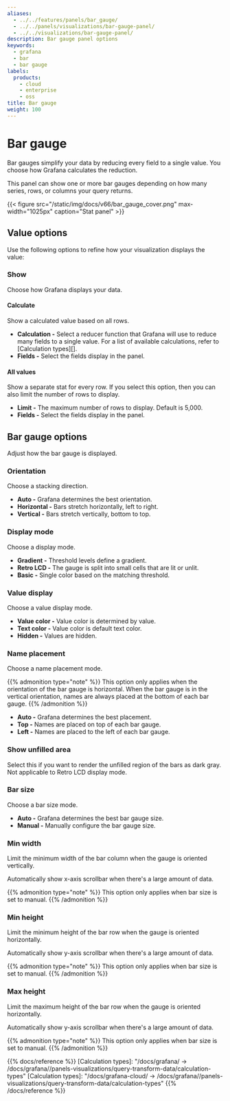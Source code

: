 ```yaml
---
aliases:
  - ../../features/panels/bar_gauge/
  - ../../panels/visualizations/bar-gauge-panel/
  - ../../visualizations/bar-gauge-panel/
description: Bar gauge panel options
keywords:
  - grafana
  - bar
  - bar gauge
labels:
  products:
    - cloud
    - enterprise
    - oss
title: Bar gauge
weight: 100
---
```


# Bar gauge

Bar gauges simplify your data by reducing every field to a single value. You choose how Grafana calculates the reduction.

This panel can show one or more bar gauges depending on how many series, rows, or columns your query returns.

{{< figure src="/static/img/docs/v66/bar_gauge_cover.png" max-width="1025px" caption="Stat panel" >}}

## Value options

Use the following options to refine how your visualization displays the value:

### Show

Choose how Grafana displays your data.

#### Calculate

Show a calculated value based on all rows.

- **Calculation -** Select a reducer function that Grafana will use to reduce many fields to a single value. For a list of available calculations, refer to [Calculation types][].
- **Fields -** Select the fields display in the panel.

#### All values

Show a separate stat for every row. If you select this option, then you can also limit the number of rows to display.

- **Limit -** The maximum number of rows to display. Default is 5,000.
- **Fields -** Select the fields display in the panel.

## Bar gauge options

Adjust how the bar gauge is displayed.

### Orientation

Choose a stacking direction.

- **Auto -** Grafana determines the best orientation.
- **Horizontal -** Bars stretch horizontally, left to right.
- **Vertical -** Bars stretch vertically, bottom to top.

### Display mode

Choose a display mode.

- **Gradient -** Threshold levels define a gradient.
- **Retro LCD -** The gauge is split into small cells that are lit or unlit.
- **Basic -** Single color based on the matching threshold.

### Value display

Choose a value display mode.

- **Value color -** Value color is determined by value.
- **Text color -** Value color is default text color.
- **Hidden -** Values are hidden.

### Name placement

Choose a name placement mode.

{{% admonition type="note" %}}
This option only applies when the orientation of the bar gauge is horizontal. When the bar gauge is in the vertical orientation, names are always placed at the bottom of each bar gauge.
{{% /admonition %}}

- **Auto -** Grafana determines the best placement.
- **Top -** Names are placed on top of each bar gauge.
- **Left -** Names are placed to the left of each bar gauge.

### Show unfilled area

Select this if you want to render the unfilled region of the bars as dark gray. Not applicable to Retro LCD display mode.

### Bar size

Choose a bar size mode.

- **Auto -** Grafana determines the best bar gauge size.
- **Manual -** Manually configure the bar gauge size.

### Min width

Limit the minimum width of the bar column when the gauge is oriented vertically.

Automatically show x-axis scrollbar when there's a large amount of data.

{{% admonition type="note" %}}
This option only applies when bar size is set to manual.
{{% /admonition %}}

### Min height

Limit the minimum height of the bar row when the gauge is oriented horizontally.

Automatically show y-axis scrollbar when there's a large amount of data.

{{% admonition type="note" %}}
This option only applies when bar size is set to manual.
{{% /admonition %}}

### Max height

Limit the maximum height of the bar row when the gauge is oriented horizontally.

Automatically show y-axis scrollbar when there's a large amount of data.

{{% admonition type="note" %}}
This option only applies when bar size is set to manual.
{{% /admonition %}}

{{% docs/reference %}}
[Calculation types]: "/docs/grafana/ -> /docs/grafana/<GRAFANA VERSION>/panels-visualizations/query-transform-data/calculation-types"
[Calculation types]: "/docs/grafana-cloud/ -> /docs/grafana/<GRAFANA VERSION>/panels-visualizations/query-transform-data/calculation-types"
{{% /docs/reference %}}

